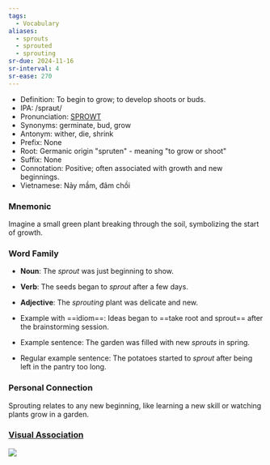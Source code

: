 ```yaml
---
tags:
  - Vocabulary
aliases:
  - sprouts
  - sprouted
  - sprouting
sr-due: 2024-11-16
sr-interval: 4
sr-ease: 270
---
```


- Definition: To begin to grow; to develop shoots or buds.
- IPA: /spraʊt/
- Pronunciation: [SPROWT](https://www.google.com/search?q=how+to+pronounce+sprout)
- Synonyms: germinate, bud, grow
- Antonym: wither, die, shrink
- Prefix: None
- Root: Germanic origin "spruten" - meaning "to grow or shoot"
- Suffix: None
- Connotation: Positive; often associated with growth and new beginnings.
- Vietnamese: Nảy mầm, đâm chồi

### Mnemonic

Imagine a small green plant breaking through the soil, symbolizing the start of growth.

### Word Family

- **Noun**: The *sprout* was just beginning to show.
- **Verb**: The seeds began to *sprout* after a few days.
- **Adjective**: The *sprouting* plant was delicate and new.

- Example with ==idiom==: Ideas began to ==take root and sprout== after the brainstorming session.
- Example sentence: The garden was filled with new *sprouts* in spring.
- Regular example sentence: The potatoes started to *sprout* after being left in the pantry too long.

### Personal Connection

Sprouting relates to any new beginning, like learning a new skill or watching plants grow in a garden.

### [Visual Association](https://www.google.com/search?tbm=isch&q=sprout)

![](https://www.geturbanleaf.com/cdn/shop/articles/Untitled_design_26.jpg?v=1707398742)